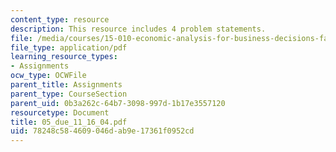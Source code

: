```yaml
---
content_type: resource
description: This resource includes 4 problem statements.
file: /media/courses/15-010-economic-analysis-for-business-decisions-fall-2004/78248c584609046dab9e17361f0952cd_05_due_11_16_04.pdf
file_type: application/pdf
learning_resource_types:
- Assignments
ocw_type: OCWFile
parent_title: Assignments
parent_type: CourseSection
parent_uid: 0b3a262c-64b7-3098-997d-1b17e3557120
resourcetype: Document
title: 05_due_11_16_04.pdf
uid: 78248c58-4609-046d-ab9e-17361f0952cd
---
```

